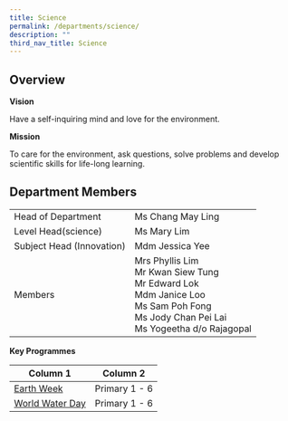 ```yaml
---
title: Science
permalink: /departments/science/
description: ""
third_nav_title: Science
---
```

Overview
--------

**Vision**

Have a self-inquiring mind and love for the environment.  
   
  

**Mission**

To care for the environment, ask questions, solve problems and develop scientific skills for life-long learning.

  

Department Members
------------------

| | | 
| -------- | -------- | 
| Head of Department	| Ms Chang May Ling
|Level Head(science)|Ms Mary Lim 
|Subject Head (Innovation)|Mdm Jessica Yee|
Members|Mrs Phyllis Lim<br>Mr Kwan Siew Tung<br>Mr Edward Lok<br>Mdm Janice Loo<br>Ms Sam Poh Fong <br>Ms  Jody Chan Pei Lai <br>Ms Yogeetha d/o Rajagopal<br>
 
 

**Key Programmes**



| Column 1 | Column 2 | 
| -------- | -------- | 
|[Earth Week](/departments/science/earth-week) |	Primary 1 - 6
 |[World Water Day](/departments/science/world-water-day)	|Primary 1 - 6